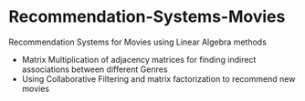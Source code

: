 # Recommendation-Systems-Movies
Recommendation Systems for Movies using Linear Algebra methods
*  Matrix Multiplication of adjacency matrices for finding indirect associations between different Genres
*  Using Collaborative Filtering and matrix factorization to recommend new movies
